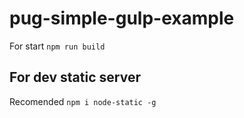 
# pug-simple-gulp-example

For start `npm run build`

## For dev static server

Recomended `npm i node-static -g` 
